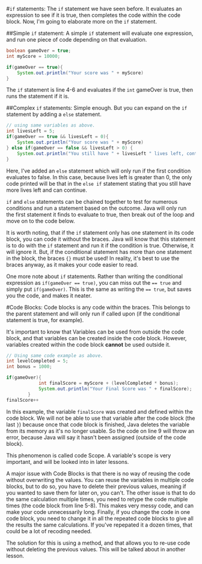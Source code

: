 #`if` statements:
The `if` statement we have seen before. It evaluates an expression to see if it is true, then completes the code within the code block. Now, I'm going to elaborate more on the `if` statement.

##Simple `if` statement:
A simple `if` statement will evaluate one expression, and run one piece of code depending on that evaluation.

```java
boolean gameOver = true;
int myScore = 10000;

if(gameOver == true){
    System.out.println("Your score was " + myScore)
}
```

The `if` statement is line 4-6 and evaluates if the `int` gameOver is true, then runs the statement if it is.

##Complex `if` statements:
Simple enough. But you can expand on the `if` statement by adding a `else` statement.

```java
// using same variables as above.
int livesLeft = 5;
if(gameOver == true && livesLeft = 0){
    System.out.println("Your score was " + myScore)
} else if(gameOver == false && livesLeft > 0) {
    System.out.println("You still have " + livesLeft " lives left, continue?")
}
```

Here, I've added an `else` statement which will only run if the first condition evaluates to false. In this case, because lives left is greater than 0, the only code printed will be that in the `else if` statement stating that you still have more lives left and can continue.

`if` and `else` statements can be chained together to test for numerous conditions and run a statement based on the outcome. Java will only run the first statement it finds to evaluate to true, then break out of the loop and move on to the code below.

It is worth noting, that if the `if` statement only has one statement in its code block, you can code it without the braces. Java will know that this statement is to do with the `if` statement and run it if the condition is true. Otherwise, it will ignore it. But, if the conditional statement has more than one statement in the block, the braces `{}` must be used! In reality, it's best to use the braces anyway, as it makes your code easier to read.

One more note about `if` statements. Rather than writing the conditional expression as `if(gameOver == true)`, you can miss out the `== true` and simply put `if(gameOver)`. This is the same as writing the `== true`, but saves you the code, and makes it neater.

#Code Blocks:
Code blocks is any code within the braces. This belongs to the parent statement and will only run if called upon (if the conditional statement is true, for example).

It's important to know that Variables can be used from outside the code block, and that variables can be created inside the code block. However, variables created within the code block **cannot** be used outside it.

```java
// Using same code example as above.
int levelCompleted = 5;
int bonus = 1000;

if(gameOver){
            int finalScore = myScore + (levelCompleted * bonus);
            System.out.println("Your Final Score was " + finalScore);
        }
finalScore++
```

In this example, the variable `finalScore` was created and defined within the code block. We will not be able to use that variable after the code block (the last `}`) because once that code block is finished, Java deletes the variable from its memory as it's no longer usable. So the code on line 9 will throw an error, because Java will say it hasn't been assigned (outside of the code block).

This phenomenon is called code Scope. A variable's scope is very important, and will be looked into in later lessons.

A major issue with Code Blocks is that there is no way of reusing the code without overwriting the values. You can reuse the variables in multiple code blocks, but to do so, you have to delete their previous values, meaning if you wanted to save them for later on, you can't. The other issue is that to do the same calculation multiple times, you need to retype the code multiple times (the code block from line 5-8). This makes very messy code, and can make your code unnecessarily long. Finally, if you change the code in one code block, you need to change it in all the repeated code blocks to give all the results the same calculations. If you've repepated it a dozen times, that could be a lot of recoding needed.

The solution for this is using a method, and that allows you to re-use code without deleting the previous values. This will be talked about in another lesson.